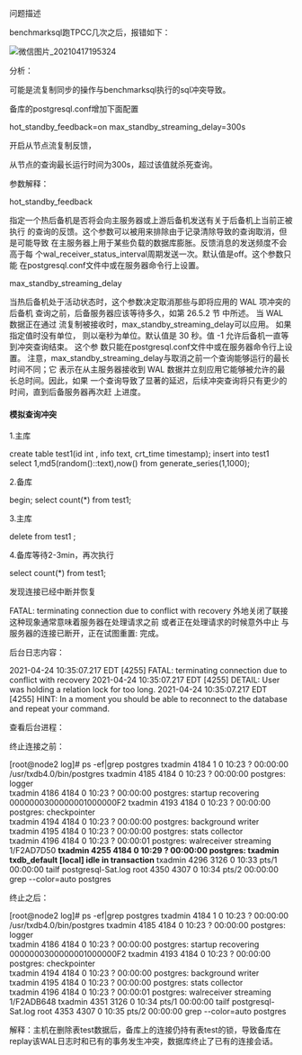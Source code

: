 

问题描述

benchmarksql跑TPCC几次之后，报错如下：



![微信图片_20210417195324](F:\学习笔记\postgresql\pg\postgresql\PG流复制总结\微信图片_20210417195324.jpg)



分析：

可能是流复制同步的操作与benchmarksql执行的sql冲突导致。

备库的postgresql.conf增加下面配置

hot_standby_feedback=on
max_standby_streaming_delay=300s

开启从节点流复制反馈，

从节点的查询最长运行时间为300s，超过该值就杀死查询。





参数解释：

hot_standby_feedback

  指定一个热后备机是否将会向主服务器或上游后备机发送有关于后备机上当前正被执行
的查询的反馈。这个参数可以被用来排除由于记录清除导致的查询取消，但是可能导致
在主服务器上用于某些负载的数据库膨胀。反馈消息的发送频度不会高于每
个wal_receiver_status_interval周期发送一次。默认值是off。这个参数只能
在postgresql.conf文件中或在服务器命令行上设置。  

max_standby_streaming_delay

  当热后备机处于活动状态时，这个参数决定取消那些与即将应用的 WAL 项冲突的后备机
查询之前，后备服务器应该等待多久，如第 26.5.2 节 中所述。 当 WAL 数据正在通过
流复制被接收时，max_standby_streaming_delay可以应用。 如果指定值时没有单位，
则以毫秒为单位。默认值是 30 秒。值 -1 允许后备机一直等到冲突查询结束。 这个参
数只能在postgresql.conf文件中或在服务器命令行上设置。
注意，max_standby_streaming_delay与取消之前一个查询能够运行的最长时间不同；它
表示在从主服务器接收到 WAL 数据并立刻应用它能够被允许的最长总时间。因此，如果
一个查询导致了显著的延迟，后续冲突查询将只有更少的时间，直到后备服务器再次赶
上进度。



#### 模拟查询冲突



1.主库

create table test1(id int , info text, crt_time timestamp);
insert into test1 select 1,md5(random()::text),now() from generate_series(1,1000);

2.备库

begin;
select count(*) from test1;

3.主库

delete from test1 ;

4.备库等待2-3min，再次执行

select count(*) from test1;

发现连接已经中断并恢复

FATAL:  terminating connection due to conflict with recovery
外地关闭了联接
	这种现象通常意味着服务器在处理请求之前
或者正在处理请求的时候意外中止
与服务器的连接已断开，正在试图重置: 完成。

后台日志内容：

2021-04-24 10:35:07.217 EDT [4255] FATAL:  terminating connection due to conflict with recovery
2021-04-24 10:35:07.217 EDT [4255] DETAIL:  User was holding a relation lock for too long.
2021-04-24 10:35:07.217 EDT [4255] HINT:  In a moment you should be able to reconnect to the database and repeat your command.



查看后台进程：

终止连接之前：

[root@node2 log]# ps -ef|grep postgres
txadmin   4184     1  0 10:23 ?        00:00:00 /usr/txdb4.0/bin/postgres
txadmin   4185  4184  0 10:23 ?        00:00:00 postgres: logger   
txadmin   4186  4184  0 10:23 ?        00:00:00 postgres: startup   recovering 0000000300000001000000F2
txadmin   4193  4184  0 10:23 ?        00:00:00 postgres: checkpointer   
txadmin   4194  4184  0 10:23 ?        00:00:00 postgres: background writer  
txadmin   4195  4184  0 10:23 ?        00:00:00 postgres: stats collector  
txadmin   4196  4184  0 10:23 ?        00:00:01 postgres: walreceiver   streaming 1/F2AD7D50
**txadmin   4255  4184  0 10:29 ?        00:00:00 postgres: txadmin txdb_default [local] idle in transaction**
txadmin   4296  3126  0 10:33 pts/1    00:00:00 tailf postgresql-Sat.log
root      4350  4307  0 10:34 pts/2    00:00:00 grep --color=auto postgres

终止之后：

[root@node2 log]# ps -ef|grep postgres
txadmin   4184     1  0 10:23 ?        00:00:00 /usr/txdb4.0/bin/postgres
txadmin   4185  4184  0 10:23 ?        00:00:00 postgres: logger   
txadmin   4186  4184  0 10:23 ?        00:00:00 postgres: startup   recovering 0000000300000001000000F2
txadmin   4193  4184  0 10:23 ?        00:00:00 postgres: checkpointer   
txadmin   4194  4184  0 10:23 ?        00:00:00 postgres: background writer  
txadmin   4195  4184  0 10:23 ?        00:00:00 postgres: stats collector  
txadmin   4196  4184  0 10:23 ?        00:00:01 postgres: walreceiver   streaming 1/F2ADB648
txadmin   4351  3126  0 10:34 pts/1    00:00:00 tailf postgresql-Sat.log
root      4353  4307  0 10:35 pts/2    00:00:00 grep --color=auto postgres



解释：主机在删除表test数据后，备库上的连接仍持有表test的锁，导致备库在replay该WAL日志时和已有的事务发生冲突，数据库终止了已有的连接会话。